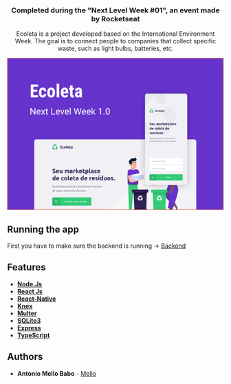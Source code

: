 
<h3 align="center">
  Completed during the "Next Level Week #01", an event made by Rocketseat
</h3>

<p align="center">
  Ecoleta is a project developed based on the International Environment Week. The goal is to connect people to companies that collect specific waste, such as light bulbs, batteries, etc.
</p>

<p align="center">
  <img src="gitImage/imagem.png">
</p>

## Running the app
First you have to make sure the backend is running -> [Backend](https://github.com/MelloTonio/Ecoleta_API-Rest/tree/master/backend)

## Features

* <strong>[Node.Js](https://nodejs.org/)</strong>
* <strong>[React Js](https://pt-br.reactjs.org/)</strong>
* <strong>[React-Native](https://reactnative.dev/)</strong>
* <strong>[Knex](http://knexjs.org/)</strong>
* <strong>[Multer](https://www.npmjs.com/package/multer)</strong>
* <strong>[SQLite3](https://www.sqlite.org/index.html)</strong>
* <strong>[Express](https://expressjs.com/pt-br/)</strong>
* <strong>[TypeScript](https://www.typescriptlang.org/)</strong>



## Authors

* **Antonio Mello Babo**  - [Mello](https://github.com/MelloTonio)

